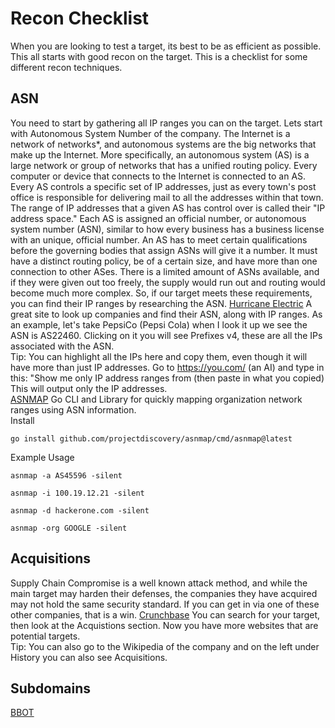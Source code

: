 # Recon Checklist
When you are looking to test a target, its best to be as efficient as possible. This all starts with good recon on the target. This is a checklist for some different recon techniques.
## ASN
You need to start by gathering all IP ranges you can on the target. Lets start with Autonomous System Number of the company. The Internet is a network of networks*, and autonomous systems are the big networks that make up the Internet. More specifically, an autonomous system (AS) is a large network or group of networks that has a unified routing policy. Every computer or device that connects to the Internet is connected to an AS. Every AS controls a specific set of IP addresses, just as every town's post office is responsible for delivering mail to all the addresses within that town. The range of IP addresses that a given AS has control over is called their "IP address space." Each AS is assigned an official number, or autonomous system number (ASN), similar to how every business has a business license with an unique, official number. An AS has to meet certain qualifications before the governing bodies that assign ASNs will give it a number. It must have a distinct routing policy, be of a certain size, and have more than one connection to other ASes. There is a limited amount of ASNs available, and if they were given out too freely, the supply would run out and routing would become much more complex. So, if our target meets these requirements, you can find their IP ranges by researching the ASN. 
[Hurricane Electric](https://bgp.he.net/) A great site to look up companies and find their ASN, along with IP ranges. As an example, let's take PepsiCo (Pepsi Cola) when I look it up we see the ASN is AS22460. Clicking on it you will see Prefixes v4, these are all the IPs associated with the ASN. \
Tip: You can highlight all the IPs here and copy them, even though it will have more than just IP addresses. Go to https://you.com/ (an AI) and type in this: "Show me only IP address ranges from (then paste in what you copied) This will output only the IP addresses. \
[ASNMAP](https://github.com/projectdiscovery/asnmap) Go CLI and Library for quickly mapping organization network ranges using ASN information. \
Install
```
go install github.com/projectdiscovery/asnmap/cmd/asnmap@latest
```
Example Usage
```
asnmap -a AS45596 -silent
```
```
asnmap -i 100.19.12.21 -silent
```
```
asnmap -d hackerone.com -silent
```
```
asnmap -org GOOGLE -silent
```
## Acquisitions
Supply Chain Compromise is a well known attack method, and while the main target may harden their defenses, the companies they have acquired may not hold the same security standard. If you can get in via one of these other companies, that is a win. 
[Crunchbase](https://www.crunchbase.com/) You can search for your target, then look at the Acquistions section. Now you have more websites that are potential targets. \
Tip: You can also go to the Wikipedia of the company and on the left under History you can also see Acquisitions.
## Subdomains
[BBOT](https://github.com/sh1katagana1/osint/blob/main/domain-osint.md#bbot)

